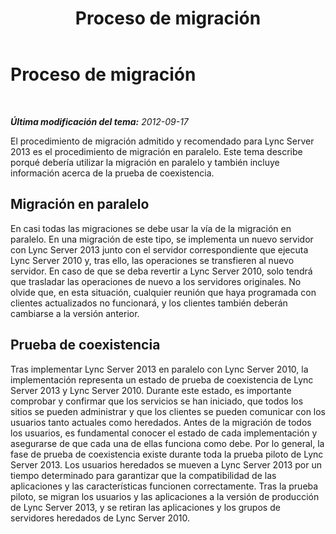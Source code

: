 ﻿---
title: Proceso de migración
TOCTitle: Proceso de migración
ms:assetid: 13d71f4b-9d5e-4ea3-9e93-29fdad7ac68f
ms:mtpsurl: https://technet.microsoft.com/es-es/library/JJ204696(v=OCS.15)
ms:contentKeyID: 48274507
ms.date: 01/07/2017
mtps_version: v=OCS.15
ms.translationtype: HT
---

# Proceso de migración

 

_**Última modificación del tema:** 2012-09-17_

El procedimiento de migración admitido y recomendado para Lync Server 2013 es el procedimiento de migración en paralelo. Este tema describe porqué debería utilizar la migración en paralelo y también incluye información acerca de la prueba de coexistencia.

## Migración en paralelo

En casi todas las migraciones se debe usar la vía de la migración en paralelo. En una migración de este tipo, se implementa un nuevo servidor con Lync Server 2013 junto con el servidor correspondiente que ejecuta Lync Server 2010 y, tras ello, las operaciones se transfieren al nuevo servidor. En caso de que se deba revertir a Lync Server 2010, solo tendrá que trasladar las operaciones de nuevo a los servidores originales. No olvide que, en esta situación, cualquier reunión que haya programada con clientes actualizados no funcionará, y los clientes también deberán cambiarse a la versión anterior.

## Prueba de coexistencia

Tras implementar Lync Server 2013 en paralelo con Lync Server 2010, la implementación representa un estado de prueba de coexistencia de Lync Server 2013 y Lync Server 2010. Durante este estado, es importante comprobar y confirmar que los servicios se han iniciado, que todos los sitios se pueden administrar y que los clientes se pueden comunicar con los usuarios tanto actuales como heredados. Antes de la migración de todos los usuarios, es fundamental conocer el estado de cada implementación y asegurarse de que cada una de ellas funciona como debe. Por lo general, la fase de prueba de coexistencia existe durante toda la prueba piloto de Lync Server 2013. Los usuarios heredados se mueven a Lync Server 2013 por un tiempo determinado para garantizar que la compatibilidad de las aplicaciones y las características funcionen correctamente. Tras la prueba piloto, se migran los usuarios y las aplicaciones a la versión de producción de Lync Server 2013, y se retiran las aplicaciones y los grupos de servidores heredados de Lync Server 2010.

